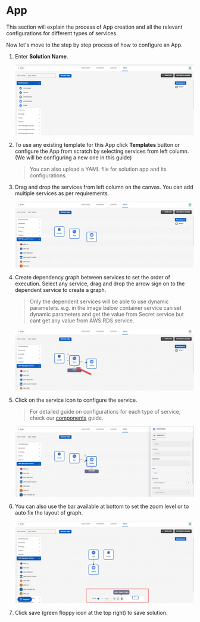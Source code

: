 # App

This section will explain the process of App creation and all the relevant configurations for different types of services.

Now let's move to the step by step process of how to configure an App. 

1. Enter **Solution Name**.

   ![1](imgs\1.jpg)

2. To use any existing template for this App click **Templates** button or configure the App from scratch by selecting services from left column. (We will be configuring a new one in this guide)

   > You can also upload a YAML file for solution app and its configurations.

3. Drag and drop the services from left column on the canvas. You can add multiple services as per requirements. 

   ![2](imgs\2.jpg)

4. Create dependency graph between services to set the order of execution. Select any service, drag and drop the arrow sign on to the dependent service to create a graph.

   > Only the dependent services will be able to use dynamic parameters. e.g. in the image below container service can set dynamic parameters and get the value from Secret service but cant get any value from AWS RDS service.

   ![3](imgs\3.jpg)

5. Click on the service icon to configure the service. 

   > For detailed guide on configurations for each type of service, check our [components](/pages/user-guide/components/components) guide.

   ![4](imgs\4.jpg)

6. You can also use the bar available at bottom to set the zoom level or to auto fix the layout of graph.

   ![5](imgs\5.jpg)

7. Click save (green floppy icon at the top right) to save solution.